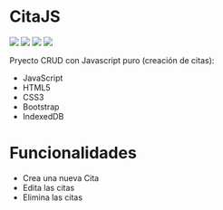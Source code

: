 # CitaJS

<img src="https://img.shields.io/badge/-Javascript-black?style=plastic&logo=javascript"> <img src="https://img.shields.io/badge/-html-black?style=plastic&logo=html5"> <img src="https://img.shields.io/badge/-css-black?style=plastic&logo=css3" >
<img src="https://img.shields.io/badge/-Bootstrap-black?style=plastic&logo=bootstrap" />

Pryecto CRUD con Javascript puro (creación de citas):

<ul>
  <li>JavaScript</li>
  <li>HTML5</li>
  <li>CSS3</li>
  <li>Bootstrap</li>
  <li>IndexedDB</li>
</ul>

# Funcionalidades

<ul>
  <li>Crea una nueva Cita</li>
  <li>Edita las citas</li>
  <li>Elimina las citas</li>
</ul>
